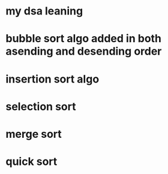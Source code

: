# my dsa leaning 
# bubble sort algo added in both asending and desending order
# insertion sort algo
# selection sort
# merge sort
# quick sort


